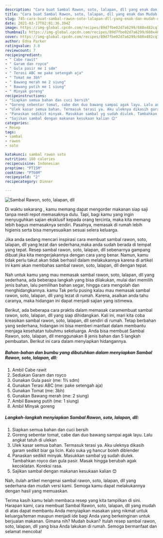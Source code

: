 ```yaml
---
description: "Cara buat Sambal Rawon, soto, lalapan, dll yang enak dan Mudah Dibuat"
title: "Cara buat Sambal Rawon, soto, lalapan, dll yang enak dan Mudah Dibuat"
slug: 745-cara-buat-sambal-rawon-soto-lalapan-dll-yang-enak-dan-mudah-dibuat
date: 2021-03-17T02:01:36.394Z
image: https://img-global.cpcdn.com/recipes/89d7fbe02d7a6299/680x482cq70/sambal-rawon-soto-lalapan-dll-foto-resep-utama.jpg
thumbnail: https://img-global.cpcdn.com/recipes/89d7fbe02d7a6299/680x482cq70/sambal-rawon-soto-lalapan-dll-foto-resep-utama.jpg
cover: https://img-global.cpcdn.com/recipes/89d7fbe02d7a6299/680x482cq70/sambal-rawon-soto-lalapan-dll-foto-resep-utama.jpg
author: Edna Parker
ratingvalue: 3.8
reviewcount: 7
recipeingredient:
- " Cabe rawit"
- " Garam dan royco"
- " Gula pasir me 1 sdm"
- " Terasi ABC me pake setengah aja"
- " Tomat me 3bh"
- " Bawang merah me 2 siung"
- " Bawang putih me 1 siung"
- " Minyak goreng"
recipeinstructions:
- "Siapkan semua bahan dan cuci bersih"
- "Goreng sebentar tomat, cabe dan duo bawang sampai agak layu. Lalu angkat tatuh di ulekan"
- "Ulek kasar semua bahan. Termasuk terasi ya. Aku uleknya dikasih garam sedikit biar ga licin. Kalo suka yg hancur boleh diblender"
- "Panaskan sedikit minyak. Masukkan sambal yg sudah diulek. Tambahkan royco dan gula pasir. Masak hingga berubah agak kecoklatan. Koreksi rasa."
- "Sajikan sambal dengan makanan kesukaan kalian 😊"
categories:
- Resep
tags:
- sambal
- rawon
- soto

katakunci: sambal rawon soto 
nutrition: 160 calories
recipecuisine: Indonesian
preptime: "PT15M"
cooktime: "PT60M"
recipeyield: "2"
recipecategory: Dinner

---
```



![Sambal Rawon, soto, lalapan, dll](https://img-global.cpcdn.com/recipes/89d7fbe02d7a6299/680x482cq70/sambal-rawon-soto-lalapan-dll-foto-resep-utama.jpg)

Di waktu  sekarang , kamu memang dapat mengorder makanan siap saji tanpa mesti repot memasaknya dulu. Tapi, bagi kamu yang ingin menyuguhkan sajian eksklusif kepada orang tercinta, maka kita memang lebih bagus memasaknya sendiri. Pasalnya, memasak di rumah lebih higienis serta bisa menyesuaikan sesuai selera keluarga.

Jika anda sedang mencari inspirasi cara membuat sambal rawon, soto, lalapan, dll yang lezat dan sederhana,maka anda sudah berada di tempat yang tepat. Resep sambal rawon, soto, lalapan, dll  sebenarnya gampang dibuat jika kita mengerjakannya dengan cara yang benar. Namun, kamu tidak perlu takut akan tidak berhasil dalam melakukannya 
karena di artikel ini kami akan membahas sambal rawon, soto, lalapan, dll dengan tepat.  



Nah untuk kamu yang mau memasak sambal rawon, soto, lalapan, dll yang sederhana, ada beberapa langkah yang bisa dilakukan, mulai dari memilih jenis bahan, lalu pemilihan bahan segar, hingga cara mengolah dan menghidangkannya. kamu Tak perlu pusing kalau mau memasak sambal rawon, soto, lalapan, dll yang lezat di rumah. Karena, asalkan anda  tahu caranya, maka hidangan ini dapat menjadi sajian yang istimewa.

Berikut, ada beberapa cara praktis  dalam memasak caramembuat sambal rawon, soto, lalapan, dll yang siap dihidangkan. Kali ini, mari kita coba kreasikan sambal rawon, soto, lalapan, dll sendiri di rumah. Tetap berbahan yang sederhana, hidangan ini bisa memberi manfaat dalam membantu menjaga kesehatan tubuhmu sekeluarga. Anda bisa membuat Sambal Rawon, soto, lalapan, dll menggunakan 8 jenis bahan dan 5 langkah pembuatan. Berikut ini cara dalam menyiapkan hidangannya.

<!--inarticleads1-->

##### Bahan-bahan dan bumbu yang dibutuhkan dalam menyiapkan Sambal Rawon, soto, lalapan, dll:

1. Ambil  Cabe rawit
1. Sediakan  Garam dan royco
1. Gunakan  Gula pasir (me: 1½ sdm)
1. Gunakan  Terasi ABC (me: pake setengah aja)
1. Gunakan  Tomat (me: 3bh)
1. Gunakan  Bawang merah (me: 2 siung)
1. Ambil  Bawang putih (me: 1 siung)
1. Ambil  Minyak goreng




<!--inarticleads2-->

##### Langkah-langkah menyiapkan Sambal Rawon, soto, lalapan, dll:

1. Siapkan semua bahan dan cuci bersih
1. Goreng sebentar tomat, cabe dan duo bawang sampai agak layu. Lalu angkat tatuh di ulekan
1. Ulek kasar semua bahan. Termasuk terasi ya. Aku uleknya dikasih garam sedikit biar ga licin. Kalo suka yg hancur boleh diblender
1. Panaskan sedikit minyak. Masukkan sambal yg sudah diulek. Tambahkan royco dan gula pasir. Masak hingga berubah agak kecoklatan. Koreksi rasa.
1. Sajikan sambal dengan makanan kesukaan kalian 😊




Nah, itulah artikel mengenai  sambal rawon, soto, lalapan, dll  yang sederhana dan mudah versi kami. Semoga kamu dapat melakukannya dengan hasil yang memuaskan. 

Terima kasih kamu telah membaca resep yang kita tampilkan di sini. Harapan kami, cara membuat  Sambal Rawon, soto, lalapan, dll yang mudah di atas dapat membantu Anda menyiapkan masakan yang nikmat untuk keluarga/teman maupun menjadi ide bagi Anda yang berkeinginan untuk berjualan makanan. Gimana nih? Mudah bukan? Itulah resep sambal rawon, soto, lalapan, dll yang bisa Anda lakukan di rumah. Semoga bermanfaat dan selamat mencoba!

